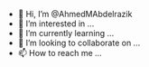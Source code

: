 - 👋 Hi, I’m @AhmedMAbdelrazik
- 👀 I’m interested in ...
- 🌱 I’m currently learning ...
- 💞️ I’m looking to collaborate on ...
- 📫 How to reach me ...

<!---
AhmedMAbdelrazik/AhmedMAbdelrazik is a ✨ special ✨ repository because its `README.md` (this file) appears on your GitHub profile.
You can click the Preview link to take a look at your changes.
--->
